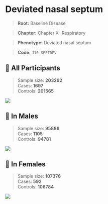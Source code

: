 # Deviated nasal septum

> **Root:** Baseline Disease  

> **Chapter:** Chapter X- Respiratory  

> **Phenotype:** Deviated nasal septum  

> **Code:** `J10_SEPTDEV`

## 🧪 All Participants  
> Sample size: **203262**  
> Cases: **1697**  
> Controls: **201565**
<img src="/Disease/Figures/ALL/Baseline/J10_SEPTDEV.png"/>
<CsvTable src="/public/Disease/Data/ALL/Baseline/LG_J10_SEPTDEV.csv" label="🔍 View full results" />

## 👨 In Males  
> Sample size: **95886**  
> Cases: **1105**  
> Controls: **94781**
<img src="/Disease/Figures/Male/Baseline/J10_SEPTDEV.png"/>
<CsvTable src="/public/Disease/Data/Male/Baseline/LG_J10_SEPTDEV.csv" label="🔍 View full results" />

## 👩 In Females  
> Sample size: **107376**  
> Cases: **592**  
> Controls: **106784**
<img src="/Disease/Figures/Female/Baseline/J10_SEPTDEV.png"/>
<CsvTable src="/public/Disease/Data/Female/Baseline/LG_J10_SEPTDEV.csv" label="🔍 View full results" />
